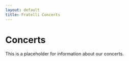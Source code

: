 ```yaml
---
layout: default
title: Fratelli Concerts
---
```


# Concerts

This is a placeholder for information about our concerts.
